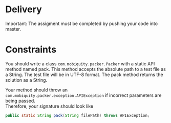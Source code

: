 # Delivery
Important: The assigment must be completed by pushing your code into master.

# Constraints

You should write a class `com.mobiquity.packer.Packer` with a static API method named pack. 
This method accepts the absolute path to a test file as a String. 
The test file will be in UTF-8 format. The pack method returns the solution as a String.

Your method should throw an `com.mobiquity.packer.exception.APIException` if incorrect parameters are being passed.  
Therefore, your signature should look like 

```java
public static String pack(String filePath) throws APIException;
```
